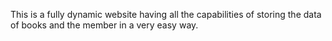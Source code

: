 This is a fully dynamic website having all the capabilities of storing the data of books and the member in a very easy way.
